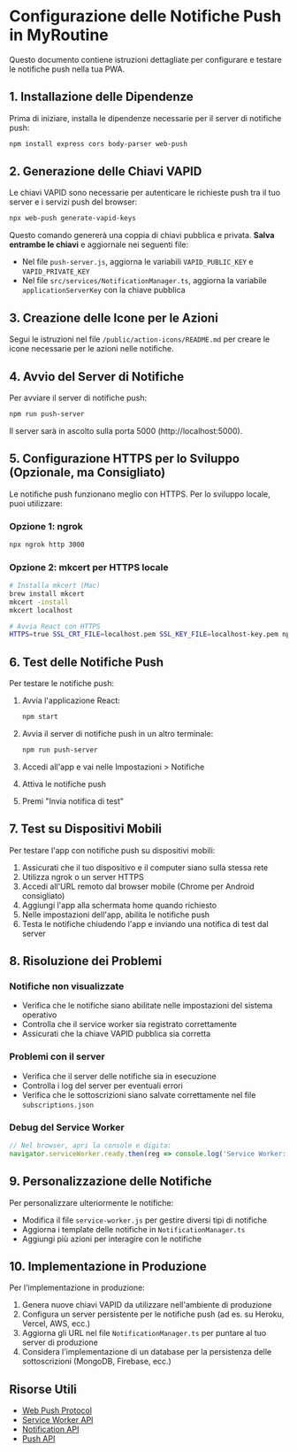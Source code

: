 # Configurazione delle Notifiche Push in MyRoutine

Questo documento contiene istruzioni dettagliate per configurare e testare le notifiche push nella tua PWA.

## 1. Installazione delle Dipendenze

Prima di iniziare, installa le dipendenze necessarie per il server di notifiche push:

```bash
npm install express cors body-parser web-push
```

## 2. Generazione delle Chiavi VAPID

Le chiavi VAPID sono necessarie per autenticare le richieste push tra il tuo server e i servizi push del browser:

```bash
npx web-push generate-vapid-keys
```

Questo comando genererà una coppia di chiavi pubblica e privata. **Salva entrambe le chiavi** e aggiornale nei seguenti file:

- Nel file `push-server.js`, aggiorna le variabili `VAPID_PUBLIC_KEY` e `VAPID_PRIVATE_KEY`
- Nel file `src/services/NotificationManager.ts`, aggiorna la variabile `applicationServerKey` con la chiave pubblica

## 3. Creazione delle Icone per le Azioni

Segui le istruzioni nel file `/public/action-icons/README.md` per creare le icone necessarie per le azioni nelle notifiche.

## 4. Avvio del Server di Notifiche

Per avviare il server di notifiche push:

```bash
npm run push-server
```

Il server sarà in ascolto sulla porta 5000 (http://localhost:5000).

## 5. Configurazione HTTPS per lo Sviluppo (Opzionale, ma Consigliato)

Le notifiche push funzionano meglio con HTTPS. Per lo sviluppo locale, puoi utilizzare:

### Opzione 1: ngrok
```bash
npx ngrok http 3000
```

### Opzione 2: mkcert per HTTPS locale
```bash
# Installa mkcert (Mac)
brew install mkcert
mkcert -install
mkcert localhost

# Avvia React con HTTPS
HTTPS=true SSL_CRT_FILE=localhost.pem SSL_KEY_FILE=localhost-key.pem npm start
```

## 6. Test delle Notifiche Push

Per testare le notifiche push:

1. Avvia l'applicazione React:
   ```bash
   npm start
   ```

2. Avvia il server di notifiche push in un altro terminale:
   ```bash
   npm run push-server
   ```

3. Accedi all'app e vai nelle Impostazioni > Notifiche
4. Attiva le notifiche push
5. Premi "Invia notifica di test"

## 7. Test su Dispositivi Mobili

Per testare l'app con notifiche push su dispositivi mobili:

1. Assicurati che il tuo dispositivo e il computer siano sulla stessa rete
2. Utilizza ngrok o un server HTTPS
3. Accedi all'URL remoto dal browser mobile (Chrome per Android consigliato)
4. Aggiungi l'app alla schermata home quando richiesto
5. Nelle impostazioni dell'app, abilita le notifiche push
6. Testa le notifiche chiudendo l'app e inviando una notifica di test dal server

## 8. Risoluzione dei Problemi

### Notifiche non visualizzate
- Verifica che le notifiche siano abilitate nelle impostazioni del sistema operativo
- Controlla che il service worker sia registrato correttamente
- Assicurati che la chiave VAPID pubblica sia corretta

### Problemi con il server
- Verifica che il server delle notifiche sia in esecuzione
- Controlla i log del server per eventuali errori
- Verifica che le sottoscrizioni siano salvate correttamente nel file `subscriptions.json`

### Debug del Service Worker
```javascript
// Nel browser, apri la console e digita:
navigator.serviceWorker.ready.then(reg => console.log('Service Worker:', reg));
```

## 9. Personalizzazione delle Notifiche

Per personalizzare ulteriormente le notifiche:

- Modifica il file `service-worker.js` per gestire diversi tipi di notifiche
- Aggiorna i template delle notifiche in `NotificationManager.ts`
- Aggiungi più azioni per interagire con le notifiche

## 10. Implementazione in Produzione

Per l'implementazione in produzione:

1. Genera nuove chiavi VAPID da utilizzare nell'ambiente di produzione
2. Configura un server persistente per le notifiche push (ad es. su Heroku, Vercel, AWS, ecc.)
3. Aggiorna gli URL nel file `NotificationManager.ts` per puntare al tuo server di produzione
4. Considera l'implementazione di un database per la persistenza delle sottoscrizioni (MongoDB, Firebase, ecc.)

## Risorse Utili

- [Web Push Protocol](https://developers.google.com/web/fundamentals/push-notifications/web-push-protocol)
- [Service Worker API](https://developer.mozilla.org/en-US/docs/Web/API/Service_Worker_API)
- [Notification API](https://developer.mozilla.org/en-US/docs/Web/API/notification)
- [Push API](https://developer.mozilla.org/en-US/docs/Web/API/Push_API)